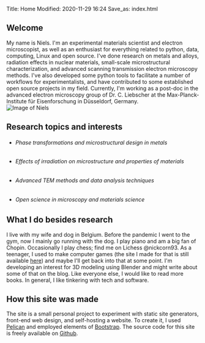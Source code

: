Title: Home
Modified: 2020-11-29 16:24
Save_as: index.html


<div class="row mt-3">
<div class="col-md-12">
<h2>Welcome</h2>
</div>
</div>

<div class="row">
<div class="col">
My name is Niels. I'm an experimental materials scientist and electron microscopist, as well as an enthusiast for everything related to python, data, computing, Linux and open source. I've done research on metals and alloys, radiation effects in nuclear materials, small-scale microstructural characterization, and advanced scanning transmission electron microscopy methods. I've also developed some python tools to facilitate a number of workflows for experimentalists, and have contributed to some established open source projects in my field. Currently, I'm working as a post-doc in the advanced electron microscopy group of Dr. C. Liebscher at the Max-Planck-Institute für Eisenforschung in Düsseldorf, Germany.


</div>

<div class="col-md-auto">
<img class="profilepic" src="{static}/images/me_3.jpg" alt="Image of Niels">
</div>
</div>


<div class="row mt-3">
<div class="col-md-12">
<h2>Research topics and interests</h2>
<ul>
<li><h6>Phase transformations and microstructural design in metals</h6></li>
<li><h6>Effects of irradiation on microstructure and properties of materials</h6></li>
<li><h6>Advanced TEM methods and data analysis techniques</h6></li>
<li><h6>Open science in microscopy and materials science</h6></li>
</ul>
</div>
</div>


<div class="row mt-3">
<div class="col-md-12">
<h2>What I do besides research</h2>
I live with my wife and dog in Belgium. 
Before the pandemic I went to the gym, now I mainly go running with the dog.
I play piano and am a big fan of Chopin.
Occasionally I play chess; find me on Lichess @nickcorn93.
As a teenager, I used to make computer games (the site I made for that is still available <a href="https://sites.google.com/site/cyannoise/">here</a>) and maybe I'll get back into that at some point.
I'm developing an interest for 3D modeling using Blender and might write about some of that on the blog.
Like everyone else, I would like to read more books.
In general, I like tinkering with tech and software.
</div>
</div>


<div class="row mt-3">
<div class="col-md-12">
<h2>How this site was made</h2>
The site is a small personal project to experiment with static site generators, front-end web design, and self-hosting a website. To create it, I used <a href="https://blog.getpelican.com/">Pelican</a> and employed elements of <a href="https://getbootstrap.com/">Bootstrap</a>. The source code for this site is freely available on <a href="https://github.com/din14970/personal-site">Github</a>.
</div>
</div>




